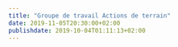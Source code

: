 ```yaml
---
title: "Groupe de travail Actions de terrain"
date: 2019-11-05T20:30:00+02:00
publishdate: 2019-10-04T01:11:13+02:00
---
```

